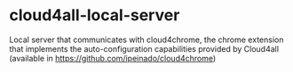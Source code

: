 cloud4all-local-server
======================

Local server that communicates with cloud4chrome, the chrome extension that implements the auto-configuration capabilities provided by Cloud4all (available in https://github.com/ipeinado/cloud4chrome)

